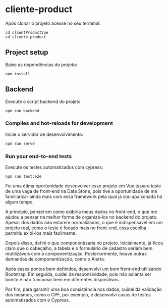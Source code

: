 # cliente-product
Após clonar o projeto acesse no seu terminal:

```
cd clientProductVue
cd cliente-product

```
## Project setup
Baixe as dependências do projeto:
```
npm install

```
## Backend
Execute o script backend do projeto
```
npm run backend

```

### Compiles and hot-reloads for development
Inicie o servidor de desenvolvimento:
```
npm run serve

```

### Run your end-to-end tests
Execute os testes automatizados com cypress:
```
npm run test:e2e

```

Foi uma ótima oportunidade desenvolver esse projeto em Vue.js para teste de uma vaga de front-end na Data Stone, pois tive a oportunidade de me familiarizar ainda mais com essa framework pela qual já sou apaixonada há algum tempo.

A princípio, pensei em como exibiria meus dados no front-end, o que me ajudou a pensar na melhor forma de organizá-los no backend do projeto. Apesar dos dados não estarem normalizados, o que é indispensável em um projeto real, como o teste é focado mais no front-end, essa escolha permitiu exibi-los mais facilmente.

Depois disso, defini o que componentizaria no projeto. Inicialmente, já ficou claro que o cabeçalho, a tabela e o formulário de cadastro seriam bem reutilizáveis com a componentização. Posteriormente, houve outras demandas de componentização, como o Alerta.

Após esses pontos bem definidos, desenvolvi um bom front-end utilizando Bootstrap. Em seguida, cuidei da responsividade, pois não adianta ser bonito e não funcionar bem em diferentes dispositivos.

Por fim, para garantir uma boa consistência nos dados, cuidei da validação dos mesmos, como o CPF, por exemplo, e desenvolvi casos de testes automatizados com o Cypress.
